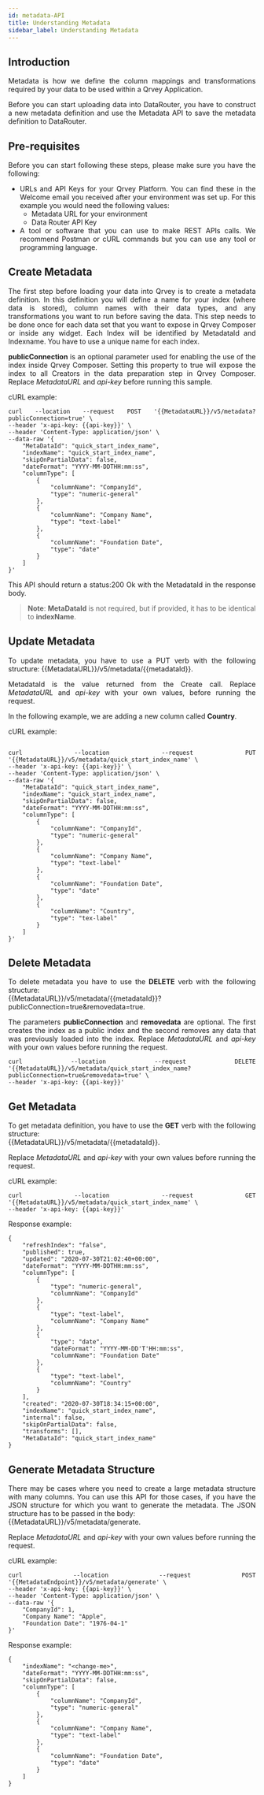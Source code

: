 ```yaml
---
id: metadata-API
title: Understanding Metadata
sidebar_label: Understanding Metadata
---
```


<div style="text-align: justify">

## Introduction
Metadata is how we define the column mappings and transformations required by your data to be used within a Qrvey Application.

Before you can start uploading data into DataRouter, you have to construct a new metadata definition and use the Metadata API to save the metadata definition to DataRouter.

## Pre-requisites
Before you can start following these steps, please make sure you have the following:
* URLs and API Keys for your Qrvey Platform. You can find these in the Welcome email you received after your environment was set up. For this example you would need the following values:
  * Metadata URL for your environment
  * Data Router API Key 
* A tool or software that you can use to make REST APIs calls. We recommend Postman or cURL commands but you can use any tool or programming language.

## Create Metadata
The first step before loading your data into Qrvey is to create a metadata definition. In this definition you will define a name for your index (where data is stored), column names with their data types, and any transformations you want to run before saving the data. This step needs to be done once for each data set that you want to expose in Qrvey Composer or inside any widget. Each Index will be identified by MetadataId and Indexname. You have to use a unique name for each index. 

**publicConnection** is an optional parameter used for enabling the use of the index inside Qrvey Composer. Setting this property to true will expose the index to all Creators in the data preparation step in Qrvey Composer. Replace *MetadataURL* and *api-key* before running this sample. 

cURL example:

```
curl --location --request POST '{{MetadataURL}}/v5/metadata?publicConnection=true' \
--header 'x-api-key: {{api-key}}' \
--header 'Content-Type: application/json' \
--data-raw '{
    "MetaDataId": "quick_start_index_name",
    "indexName": "quick_start_index_name",
    "skipOnPartialData": false,
    "dateFormat": "YYYY-MM-DDTHH:mm:ss",
    "columnType": [
        {
            "columnName": "CompanyId",
            "type": "numeric-general"
        },
        {
            "columnName": "Company Name",
            "type": "text-label"
        },
        {
            "columnName": "Foundation Date",
            "type": "date"
        }
    ]
}'

```

This API should return a status:200 Ok with the MetadataId in the response body.

> **Note**: **MetaDataId** is not required, but if provided, it has to be identical to **indexName**.

## Update Metadata
To update metadata, you have to use a PUT verb with the following structure: {{MetadataURL}}/v5/metadata/{{metadataId}}. <br>

MetadataId is the value returned from the Create call. Replace *MetadataURL* and *api-key* with your own values, before running the request. 

In the following example, we are adding a new column called **Country**.

cURL example:
```

curl --location --request PUT '{{MetadataURL}}/v5/metadata/quick_start_index_name' \
--header 'x-api-key: {{api-key}}' \
--header 'Content-Type: application/json' \
--data-raw '{
    "MetaDataId": "quick_start_index_name",
    "indexName": "quick_start_index_name",
    "skipOnPartialData": false,
    "dateFormat": "YYYY-MM-DDTHH:mm:ss",
    "columnType": [
        {
            "columnName": "CompanyId",
            "type": "numeric-general"
        },
        {
            "columnName": "Company Name",
            "type": "text-label"
        },
        {
            "columnName": "Foundation Date",
            "type": "date"
        },
        {
            "columnName": "Country",
            "type": "tex-label"
        }
    ]
}'
```

## Delete Metadata
To delete metadata you have to use the **DELETE** verb with the following structure: <br> {{MetadataURL}}/v5/metadata/{{metadataId}}?publicConnection=true&removedata=true. <br>

The parameters **publicConnection** and **removedata** are optional. The first creates the index as a public index and the second removes any data that was previously loaded into the index. Replace *MetadataURL* and *api-key* with your own values before running the request.


```
curl --location --request DELETE '{{MetadataURL}}/v5/metadata/quick_start_index_name?publicConnection=true&removedata=true' \
--header 'x-api-key: {{api-key}}'
```

## Get Metadata
To get metadata definition, you have to use the **GET** verb with the following structure: <br>{{MetadataURL}}/v5/metadata/{{metadataId}}. <br>

Replace *MetadataURL* and *api-key* with your own values before running the request.


cURL example:
```
curl --location --request GET '{{MetadataURL}}/v5/metadata/quick_start_index_name' \
--header 'x-api-key: {{api-key}}'
```

Response example:
```
{
    "refreshIndex": "false",
    "published": true,
    "updated": "2020-07-30T21:02:40+00:00",
    "dateFormat": "YYYY-MM-DDTHH:mm:ss",
    "columnType": [
        {
            "type": "numeric-general",
            "columnName": "CompanyId"
        },
        {
            "type": "text-label",
            "columnName": "Company Name"
        },
        {
            "type": "date",
            "dateFormat": "YYYY-MM-DD'T'HH:mm:ss",
            "columnName": "Foundation Date"
        },
        {
            "type": "text-label",
            "columnName": "Country"
        }
    ],
    "created": "2020-07-30T18:34:15+00:00",
    "indexName": "quick_start_index_name",
    "internal": false,
    "skipOnPartialData": false,
    "transforms": [],
    "MetaDataId": "quick_start_index_name"
}
```

## Generate Metadata Structure
There may be cases where you need to create a large metadata structure with many columns. You can use this API for those cases, if you have the JSON structure for which you want to generate the metadata. The JSON structure has to be passed in the body: <br> 
{{MetadataURL}}/v5/metadata/generate. <br>

Replace *MetadataURL* and *api-key* with your own values before running the request.


cURL example:
```
curl --location --request POST '{{MetadataEndpoint}}/v5/metadata/generate' \
--header 'x-api-key: {{api-key}}' \
--header 'Content-Type: application/json' \
--data-raw '{
    "CompanyId": 1,
    "Company Name": "Apple",
    "Foundation Date": "1976-04-1"
}'

```
Response example:
```
{
    "indexName": "<change-me>",
    "dateFormat": "YYYY-MM-DDTHH:mm:ss",
    "skipOnPartialData": false,
    "columnType": [
        {
            "columnName": "CompanyId",
            "type": "numeric-general"
        },
        {
            "columnName": "Company Name",
            "type": "text-label"
        },
        {
            "columnName": "Foundation Date",
            "type": "date"
        }
    ]
}
```

